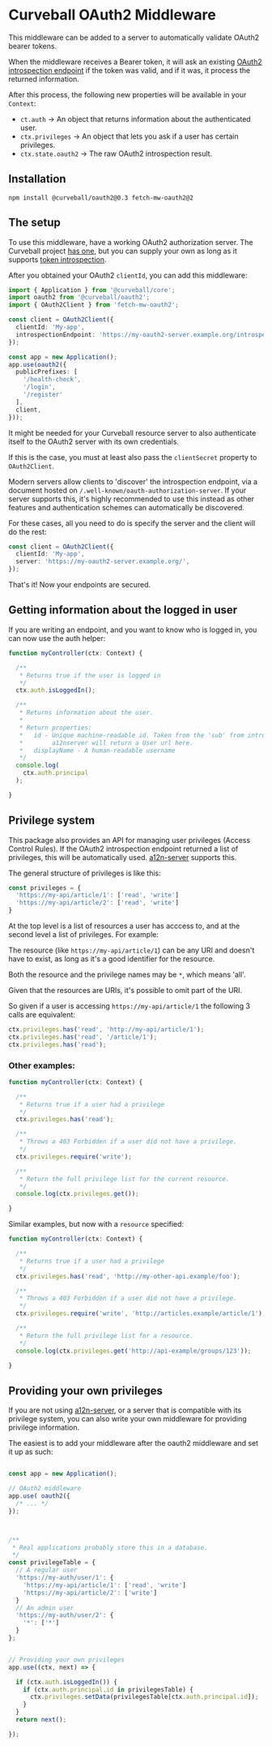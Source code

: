 Curveball OAuth2 Middleware
===========================

This middleware can be added to a server to automatically validate OAuth2
bearer tokens.

When the middleware receives a Bearer token, it will ask an existing
[OAuth2 introspection endpoint][1] if the token was valid, and if it was,
it process the returned information.

After this process, the following new properties will be available in your
`Context`:

* `ct.auth` -> An object that returns information about the authenticated user.
* `ctx.privileges` -> An object that lets you ask if a user has certain privileges.
* `ctx.state.oauth2` -> The raw OAuth2 introspection result.


Installation
------------

    npm install @curveball/oauth2@0.3 fetch-mw-oauth2@2


The setup
---------

To use this middleware, have a working OAuth2 authorization server. The
Curveball project [has one][3], but you can supply your own as long as it
supports [token introspection][1].

After you obtained your OAuth2 `clientId`, you can add this middleware:


```typescript
import { Application } from '@curveball/core';
import oauth2 from '@curveball/oauth2';
import { OAuth2Client } from 'fetch-mw-oauth2';

const client = OAuth2Client({
  clientId: 'My-app',
  introspectionEndpoint: 'https://my-oauth2-server.example.org/introspect',
});

const app = new Application();
app.use(oauth2({
  publicPrefixes: [
    '/health-check',
    '/login',
    '/register'
  ],
  client,
}));
```

It might be needed for your Curveball resource server to also authenticate
itself to the OAuth2 server with its own credentials.

If this is the case, you must at least also pass the `clientSecret` property
to `OAuth2Client`.

Modern servers allow clients to 'discover' the introspection endpoint, via a
document hosted on `/.well-known/oauth-authorization-server`. If your server
supports this, it's highly recommended to use this instead as other features
and authentication schemes can automatically be discovered.

For these cases, all you need to do is specify the server and the client will
do the rest:

```typescript
const client = OAuth2Client({
  clientId: 'My-app',
  server: 'https://my-oauth2-server.example.org/',
});
```

That's it! Now your endpoints are secured.


Getting information about the logged in user
--------------------------------------------

If you are writing an endpoint, and you want to know who is logged in, you
can now use the auth helper:

```typescript
function myController(ctx: Context) {

  /**
   * Returns true if the user is logged in
   */
  ctx.auth.isLoggedIn();

  /**
   * Returns information about the user.
   *
   * Return properties:
   *   id - Unique machine-readable id. Taken from the 'sub' from introspection.
   *        a12nserver will return a User url here.
   *   displayName - A human-readable username
   */
  console.log(
    ctx.auth.principal
  );

}
```

Privilege system
----------------

This package also provides an API for managing user privileges (Access Control
Rules). If the OAuth2 introspection endpoint returned a list of privileges,
this will be automatically used. [a12n-server][3] supports this.

The general structure of privileges is like this:

```typescript
const privileges = {
  'https://my-api/article/1': ['read', 'write']
  'https://my-api/article/2': ['read', 'write']
}
```

At the top level is a list of resources a user has acccess to, and at the
second level a list of privileges. For example:

The resource (like `https://my-api/article/1`) can be any URI and doesn't
have to exist, as long as it's a good identifier for the resource.

Both the resource and the privilege names may be `*`, which means 'all'.

Given that the resources are URIs, it's possible to omit part of the URI.

So given if a user is accessing `https://my-api/article/1` the following
3 calls are equivalent:

```typescript
ctx.privileges.has('read', 'http://my-api/article/1');
ctx.privileges.has('read', '/article/1');
ctx.privileges.has('read');
```

### Other examples:


```typescript
function myController(ctx: Context) {

  /**
   * Returns true if a user had a privilege
   */
  ctx.privileges.has('read');

  /**
   * Throws a 403 Forbidden if a user did not have a privilege.
   */
  ctx.privileges.require('write');

  /**
   * Return the full privilege list for the current resource.
   */
  console.log(ctx.privileges.get());

}
```

Similar examples, but now with a `resource` specified:

```typescript
function myController(ctx: Context) {

  /**
   * Returns true if a user had a privilege
   */
  ctx.privileges.has('read', 'http://my-other-api.example/foo');

  /**
   * Throws a 403 Forbidden if a user did not have a privilege.
   */
  ctx.privileges.require('write', 'http://articles.example/article/1');

  /**
   * Return the full privilege list for a resource.
   */
  console.log(ctx.privileges.get('http://api-example/groups/123'));

}
```

Providing your own privileges
-----------------------------

If you are not using [a12n-server][3], or a server that is compatible
with its privilege system, you can also write your own middleware
for providing privilege information.

The easiest is to add your middleware after the oauth2 middleware
and set it up as such:

```typescript

const app = new Application();

// OAuth2 middleware
app.use( oauth2({
  /* ... */
});



/**
 * Real applications probably store this in a database.
 */
const privilegeTable = {
  // A regular user
  'https://my-auth/user/1': {
    'https://my-api/article/1': ['read', 'write']
    'https://my-api/article/2': ['write']
  }
  // An admin user
  'https://my-auth/user/2': {
    '*': ['*']
  }
};


// Providing your own privileges
app.use((ctx, next) => {

  if (ctx.auth.isLoggedIn()) {
    if (ctx.auth.principal.id in privilegesTable) {
      ctx.privileges.setData(privilegesTable[ctx.auth.principal.id]);
    }
  }
  return next();

});
```

[1]: https://tools.ietf.org/html/rfc7662
[2]: https://github.com/evert/fetch-mw-oauth2
[3]: https://github.com/curveball/a12n-server "a12n-server"
